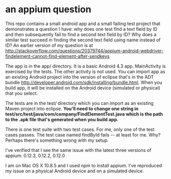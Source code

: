 an appium question
==================

This repo contains a small android app and a small failing test project that demonstrates a question I have: why does one test find a text field by ID and then subsequently fail to find a second text field by ID? Why does a similar test succeed in finding the second text field using name instead of ID? An earlier version of my question is at http://stackoverflow.com/questions/20379744/appium-android-webdriver-findelement-cannot-find-element-after-sendkeys

The app is in the app/ directory. It is a basic Android 4.3 app. MainActivity is exercised by the tests. The other activity is not used. You can import app as an existing Android project into the version of eclipse that's in the ADT bundle http://developer.android.com/sdk/installing/bundle.html. When you build app, it will be installed on the Android device (simulated or physical) that you select.

The tests are in the test/ directory which you can import as an existing Maven project into eclipse. **You'll need to change one string in test/src/test/java/com/company/FindElementTest.java which is the path to the .apk file that's generated when you build app.** 

There is one test suite with two test cases. For me, only one of the test cases passes. The test case named findById fails -- at least for me. Why? Perhaps there's something wrong with my setup. 

I've verified that I see the same issue with the latest three versions of appium: 0.12.3, 0.12.2, 0.12.0

I am on Mac OS X 10.8.5 and I used npm to install appium. I've reproduced my issue on a physical Android device and on a simulated device.
